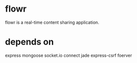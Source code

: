 # flowr
flowr is a real-time content sharing application.

# depends on
express
mongoose
socket.io
connect
jade
express-csrf
foerver

